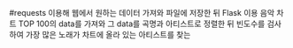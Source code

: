 #requests 이용해 웹에서 원하는 데이터 가져와 파일에 저장한 뒤 Flask 이용
음악 차트 TOP 100의 data를 가져와 그 data를 곡명과 아티스트로 정렬한 뒤 빈도수를 검사하여 가장 많은 노래가 차트에 올라 있는 아티스트를 찾는 
